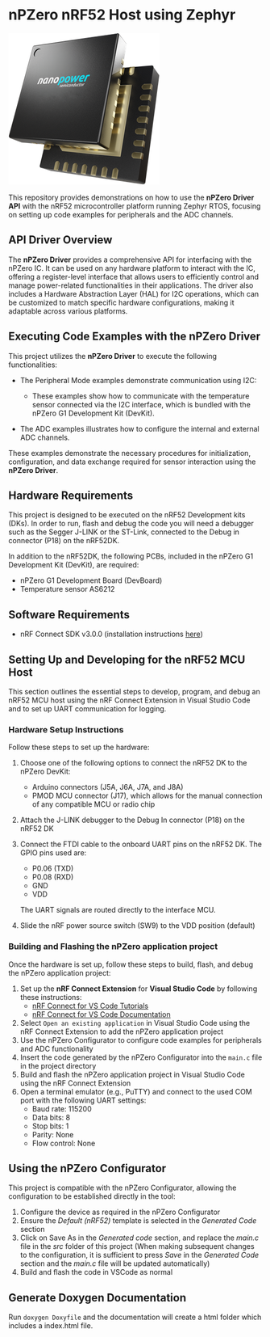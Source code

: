 # nPZero nRF52 Host using Zephyr
![](/Documentation/nP0.png "nP0 nRF52")<br>

This repository provides demonstrations on how to use the **nPZero Driver API** with the nRF52 microcontroller platform running Zephyr RTOS, focusing on setting up code examples for peripherals and the ADC channels.

## API Driver Overview
The **nPZero Driver** provides a comprehensive API for interfacing with the nPZero IC. It can be used on any hardware platform to interact with the IC, offering a register-level interface that allows users to efficiently control and manage power-related functionalities in their applications.
The driver also includes a Hardware Abstraction Layer (HAL) for I2C operations, which can be customized to match specific hardware configurations, making it adaptable across various platforms.

## Executing Code Examples with the nPZero Driver
This project utilizes the **nPZero Driver** to execute the following functionalities:

- The Peripheral Mode examples demonstrate communication using I2C:
    - These examples show how to communicate with the temperature sensor connected via the I2C interface, which is bundled with the
      nPZero G1 Development Kit (DevKit).

- The ADC examples illustrates how to configure the internal and external ADC channels.

These examples demonstrate the necessary procedures for initialization, configuration, and data exchange required for sensor interaction using the **nPZero Driver**.

## Hardware Requirements
This project is designed to be executed on the nRF52 Development kits (DKs). In order to run, flash and debug the code you will need a debugger such as the Segger J-LINK or the ST-Link, connected to the Debug in connector (P18) on the nRF52DK.

In addition to the nRF52DK, the following PCBs, included in the nPZero G1 Development Kit (DevKit), are required:
- nPZero G1 Development Board (DevBoard)
- Temperature sensor AS6212

## Software Requirements
- nRF Connect SDK v3.0.0 (installation instructions [here](https://developer.nordicsemi.com/nRF_Connect_SDK/doc/latest/nrf/installation/install_ncs.html))

## Setting Up and Developing for the nRF52 MCU Host
This section outlines the essential steps to develop, program, and debug an nRF52 MCU host using the nRF Connect Extension in Visual Studio Code and to set up UART
communication for logging.

### Hardware Setup Instructions
Follow these steps to set up the hardware:

1. Choose one of the following options to connect the nRF52 DK to the nPZero DevKit:
    - Arduino connectors (J5A, J6A, J7A, and J8A)
    - PMOD MCU connector (J17), which allows for the manual connection of any compatible MCU or radio chip
2. Attach the J-LINK debugger to the Debug In connector (P18) on the nRF52 DK
3. Connect the FTDI cable to the onboard UART pins on the nRF52 DK. The GPIO pins used are:
    - P0.06 (TXD)
    - P0.08 (RXD)
    - GND
    - VDD

   The UART signals are routed directly to the interface MCU.

4. Slide the nRF power source switch (SW9) to the VDD position (default)

### Building and Flashing the nPZero application project
Once the hardware is set up, follow these steps to build, flash, and debug the nPZero application project:

1. Set up the **nRF Connect Extension** for **Visual Studio Code** by following these instructions:
    - [nRF Connect for VS Code Tutorials](https://www.nordicsemi.com/Products/Development-tools/nRF-Connect-for-VS-Code/Tutorials)
    - [nRF Connect for VS Code Documentation](https://docs.nordicsemi.com/bundle/nrf-connect-vscode/page/index.html)
2. Select `Open an existing application` in Visual Studio Code using the nRF Connect Extension to add the nPZero application project
3. Use the nPZero Configurator to configure code examples for peripherals and ADC functionality
4. Insert the code generated by the nPZero Configurator into the `main.c` file in the project directory
5. Build and flash the nPZero application project in Visual Studio Code using the nRF Connect Extension
6. Open a terminal emulator (e.g., PuTTY) and connect to the used COM port with the following UART settings:
    - Baud rate: 115200
    - Data bits: 8
    - Stop bits: 1
    - Parity: None
    - Flow control: None

## Using the nPZero Configurator
This project is compatible with the nPZero Configurator, allowing the configuration to be established directly in the tool:
1) Configure the device as required in the nPZero Configurator
2) Ensure the *Default (nRF52)* template is selected in the *Generated Code* section
3) Click on Save As in the *Generated code* section, and replace the *main.c* file in the *src* folder of this project
   (When making subsequent changes to the configuration, it is sufficient to press *Save* in the *Generated Code* section and the *main.c* file will be updated automatically)
4) Build and flash the code in VSCode as normal

## Generate Doxygen Documentation
Run ``doxygen Doxyfile`` and the documentation will create a html folder which includes a index.html file.

